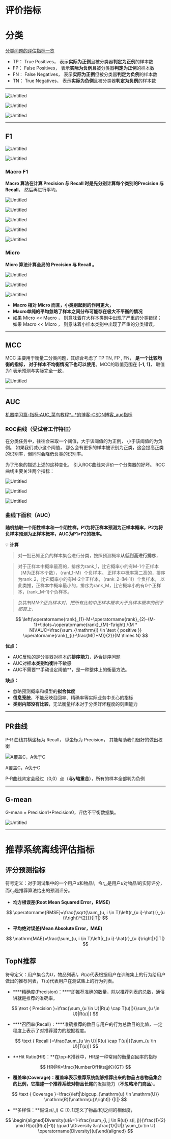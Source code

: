 # 评价指标

# 分类

[分类问题的评估指标一览](https://zhuanlan.zhihu.com/p/69101372)

- TP： True Positives， 表示**实际为正例**且被分类器**判定为正例**的样本数
- FP： False Positives， 表示**实际为负例**且被分类器**判定为正例**的样本数
- FN： False Negatives， 表示**实际为正例**但被分类器**判定为负例**的样本数
- TN： True Negatives， 表示**实际为负例**且被分类器**判定为负例**的样本数

---

![Untitled](https://github.com/xucong1018/xucong1018.github.io/blob/master/img/评价指标/Untitled.png?raw=true)

![Untitled](https://github.com/xucong1018/xucong1018.github.io/blob/master/img/评价指标/Untitled%201.png?raw=true)

![Untitled](https://github.com/xucong1018/xucong1018.github.io/blob/master/img/评价指标/Untitled%202.png?raw=true)

---

## F1

![Untitled](https://github.com/xucong1018/xucong1018.github.io/blob/master/img/评价指标/Untitled%203.png?raw=true)

![Untitled](https://github.com/xucong1018/xucong1018.github.io/blob/master/img/评价指标/Untitled%204.png?raw=true)

### **Macro F1**

**Macro 算法在计算 Precision 与 Recall 时是先分别计算每个类别的Precision 与 Recall**， 然后再进行平均。

![Untitled](https://github.com/xucong1018/xucong1018.github.io/blob/master/img/评价指标/Untitled%205.png?raw=true)

![Untitled](https://github.com/xucong1018/xucong1018.github.io/blob/master/img/评价指标/Untitled%206.png?raw=true)

![Untitled](https://github.com/xucong1018/xucong1018.github.io/blob/master/img/评价指标/Untitled%207.png?raw=true)

![Untitled](https://github.com/xucong1018/xucong1018.github.io/blob/master/img/评价指标/Untitled%208.png?raw=true)

![Untitled](https://github.com/xucong1018/xucong1018.github.io/blob/master/img/评价指标/Untitled%209.png?raw=true)

### **Micro**

**Micro 算法计算全局的 Precision 与 Recall 。**

![Untitled](https://github.com/xucong1018/xucong1018.github.io/blob/master/img/评价指标/Untitled%2010.png?raw=true)

![Untitled](https://github.com/xucong1018/xucong1018.github.io/blob/master/img/评价指标/Untitled%2011.png?raw=true)

![Untitled](https://github.com/xucong1018/xucong1018.github.io/blob/master/img/评价指标/Untitled%2012.png?raw=true)

- **Macro 相对 Micro 而言，小类别起到的作用更大，**
- **Macro单纯的平均忽略了样本之间分布可能存在极大不平衡的情况**
- 如果 Micro << Macro ， 则意味着在大样本类别中出现了严重的分类错误； 如果 Macro << Micro ， 则意味着小样本类别中出现了严重的分类错误。

---

## MCC

MCC 主要用于衡量二分类问题，其综合考虑了 TP TN, FP , FN， **是一个比较均衡的指标， 对于样本不均衡情况下也可以使用**。MCC的取值范围在 **[-1, 1]**， 取值为1 表示预测与实际完全一致，

![Untitled](https://github.com/xucong1018/xucong1018.github.io/blob/master/img/评价指标/Untitled%2013.png?raw=true)

---

## AUC

[机器学习篇-指标:AUC_菜鸟教程*...*的博客-CSDN博客_auc指标](https://blog.csdn.net/fanfangyu/article/details/122885441?raw=true)

### **ROC曲线（受试者工作特征）**

在分类任务中，往往会采取一个阈值，大于该阈值的为正例， 小于该阈值的为负例。 如果我们减小这个阈值， 那么会有更多的样本被识别为正类，这会提高正类的识别率，但同时会降低负类的识别率。

为了形象的描述上述的这种变化， 引入ROC曲线来评价一个分类器的好坏。 ROC 曲线主要关注两个指标：

![Untitled](https://github.com/xucong1018/xucong1018.github.io/blob/master/img/评价指标/Untitled%2014.png?raw=true)

![Untitled](https://github.com/xucong1018/xucong1018.github.io/blob/master/img/评价指标/Untitled%2015.png?raw=true)

![Untitled](https://github.com/xucong1018/xucong1018.github.io/blob/master/img/评价指标/Untitled%2016.png?raw=true)

### ****曲线下面积（AUC）****

**随机抽取一个阳性样本和一个阴性样，P1为将正样本预测为正样本概率，P2为将负样本预测为正样本概率，AUC为P1>P2的概率。**

💡 **计算**

> 对一批已知正负的样本集合进行分类，按照预测概率**从低到高进行排序**，
> 

> 对于正样本中概率最高的，排序为rank_1，比它概率小的有M-1个正样本（M为正样本个数），（ranl_1-M）个负样本。
正样本中概率第二高的，排序为rank_2，比它概率小的有M-2个正样本，（rank_2-(M-1)）个负样本，
以此类推，正样本中概率最小的，排序为rank_M，比它概率小的有0个正样本，(rank_M-1)个负样本。
> 

> 总共有M*N个正负样本对，把所有比较中正样本概率大于负样本概率的例子都算上，*
> 

$$
\left(\operatorname{rank}_{1}-M+\operatorname{rank}_{2}-(M-1)+\ldots+\operatorname{rank}_{M}-1\right) /(M * N)\\AUC=\frac{\sum_{\mathrm{i} \in \text { positive }} \operatorname{rank}_{i}-\frac{M(1+M)}{2}}{M \times N}
$$


**优点：**

- AUC反映的是分类器对样本的**排序能力**，适合排序问题
- AUC对**样本类别均衡**并不敏感
- AUC不需要**⼿动设定阈值**，是⼀种整体上的衡量⽅法。

**缺点：**

- 忽略预测概率和模型的**拟合优度**
- **信息笼统**，不能反映召回率、精确率等实际业务中关⼼的指标
- **类别内部没有比较**，⽆法衡量样本对于分类好坏程度的刻画能⼒

---

## PR曲线

P-R 曲线其横坐标为 Recall， 纵坐标为 Precision， 其能帮助我们很好的做出权衡

![A覆盖C，A优于C](https://github.com/xucong1018/xucong1018.github.io/blob/master/img/评价指标/Untitled%2017.png?raw=true)

A覆盖C，A优于C

P-R曲线肯定会经过（0,0）点（**与y轴重合**），所有的样本全部判为负例

---

## G-mean

G-mean = Precision1*Precision0，评估不平衡数据集。

![Untitled](https://github.com/xucong1018/xucong1018.github.io/blob/master/img/评价指标/Untitled%2018.png?raw=true)

---

# 推荐系统****离线评估指标****

## ****评分预测指标****

符号定义：对于测试集中的一个用户$u$和物品$i$，令$r_{ui}$是用户$u$对物品$i$的实际评分，而$\hat{r}_{ui}$是推荐算法给出的预测评分。

- **均方根误差(Root Mean Squared Error，RMSE)**

$$
\operatorname{RMSE}=\frac{\sqrt{\sum_{u, i \in T}\left(r_{u i}-\hat{r}_{u i}\right)^{2}}}{|T|}
$$

- ****平均绝对误差(Mean Absolute Error，MAE)****

$$
\mathrm{MAE}=\frac{\sum_{u, i \in T}\left|r_{u i}-\hat{r}_{u i}\right|}{|T|}
$$

## ****TopN推荐****

符号定义：用户集合为$U$，物品列表$I$，$R(u)$代表根据用户在训练集上的行为给用户做出的推荐列表，$T(u)$代表用户在测试集上的行为列表。

- ****精确度(Precision)：****即推荐准确的数量，除以推荐列表的总数，通俗讲就是推荐的准确率。

$$
\text { Precision }=\frac{\sum_{u \in U}|R(u) \cap T(u)|}{\sum_{u \in U}|R(u)|}
$$

- ****召回率(Recall)：****准确推荐的数目与用户的行为总数目的比值，一定程度上表示了对推荐潜力的挖掘程度。

$$
\text { Recall }=\frac{\sum_{u \in U}|R(u) \cap T(u)|}{\sum_{u \in U}|T(u)|}
$$

- **Hit Ratio(HR)：**在top-K推荐中，HR是一种常用的衡量召回率的指标

$$
HR@K=\frac{NumberOfHits@K}{GT}
$$

- **覆盖率(Coverage)：**覆盖率表示推荐系统能够推荐出来的物品占总物品集合的比例，它描述一个推荐系统对物品**长尾**的发掘能力（**不忽略冷门商品**）。

$$
\text { Coverage }=\frac{\left|\bigcup_{\mathrm{u} \in \mathrm{U}} \mathrm{R}(\mathrm{u})\right|} {|I|}
$$

- **多样性：**假设$s(i,j)∈[0,1]$定义了物品$i$和$j$之间的相似度，

$$
\begin{aligned}Diversity(u)&=1-\frac{\sum_{i, j \in R(u)} s(i, j)}{\frac{1}{2} \mid R(u)(|R(u)|-1)} \quad  \\Diversity &=\frac{1}{|U|} \sum_{u \in U} \operatorname{Diversity}(u)\end{aligned}
$$